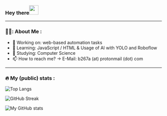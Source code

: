 ### Hey there<img src="https://media.giphy.com/media/hvRJCLFzcasrR4ia7z/giphy.gif" width="30px"/>

---

### 👨‍💻: About Me :

- 🔭 Working on: web-based automation tasks
- 🌱 Learning: JavaScript / HTML & Usage of AI with YOLO and Roboflow
- 🏫 Studying: Computer Science
- 📫 How to reach me? -> E-Mail: b267a (at) protonmail (dot) com

---

### 🔥 My (public) stats :
![Top Langs](https://github-readme-stats.vercel.app/api/top-langs/?username=b267a&show_icons=true&theme=highcontrast)

![GitHub Streak](https://github-readme-streak-stats.herokuapp.com?user=b267a%20&theme=highcontrast)

![My GitHub stats](https://github-readme-stats.vercel.app/api?username=b267a&show_icons=true&theme=highcontrast)
